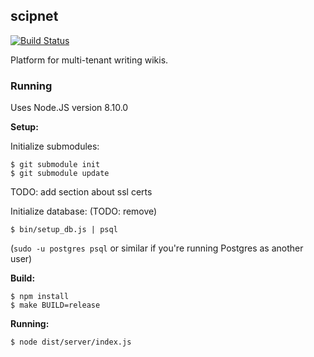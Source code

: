 ## scipnet
[![Build Status](https://travis-ci.org/Nu-SCPTheme/scipnet.svg?branch=master)](https://travis-ci.org/Nu-SCPTheme/scipnet)

Platform for multi-tenant writing wikis.

### Running

Uses Node.JS version 8.10.0

**Setup:**

Initialize submodules:
```
$ git submodule init
$ git submodule update
```

TODO: add section about ssl certs

Initialize database: (TODO: remove)
```
$ bin/setup_db.js | psql
```

(`sudo -u postgres psql` or similar if you're running Postgres as another user)

**Build:**

```
$ npm install
$ make BUILD=release
```

**Running:**

```
$ node dist/server/index.js
```
